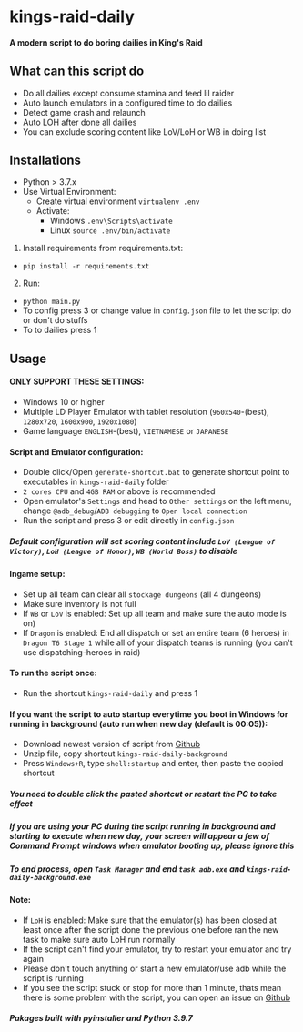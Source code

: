 # kings-raid-daily
#### A modern script to do boring dailies in King's Raid

## What can this script do
- Do all dailies except consume stamina and feed lil raider
- Auto launch emulators in a configured time to do dailies
- Detect game crash and relaunch
- Auto LOH after done all dailies
- You can exclude scoring content like LoV/LoH or WB in doing list

## Installations
* Python > 3.7.x
* Use Virtual Environment:
    * Create virtual environment `virtualenv .env`
    * Activate:
        - Windows `.env\Scripts\activate`
        - Linux `source .env/bin/activate`
1. Install requirements from requirements.txt:
  * `pip install -r requirements.txt`
2. Run:
  * `python main.py`
  * To config press 3 or change value in `config.json` file to let the script do or don't do stuffs
  * To to dailies press 1

## Usage
#### ONLY SUPPORT THESE SETTINGS:
- Windows 10 or higher
- Multiple LD Player Emulator with tablet resolution (`960x540`-(best), `1280x720`, `1600x900`, `1920x1080`)
- Game language `ENGLISH`-(best), `VIETNAMESE` or `JAPANESE`

#### Script and Emulator configuration:
- Double click/Open `generate-shortcut.bat` to generate shortcut point to executables in `kings-raid-daily` folder
- `2 cores CPU` and `4GB RAM` or above is recommended
- Open emulator's `Settings` and head to `Other settings` on the left menu, change `@adb_debug`/`ADB debugging` to `Open local connection`
- Run the script and press 3 or edit directly in `config.json`
##### Default configuration will set scoring content include `LoV (League of Victory)`, `LoH (League of Honor)`, `WB (World Boss)` to disable

#### Ingame setup:
- Set up all team can clear all `stockage dungeons` (all 4 dungeons)
- Make sure inventory is not full
- If `WB` or `LoV` is enabled: Set up all team and make sure the auto mode is on)
- If `Dragon` is enabled: End all dispatch or set an entire team (6 heroes) in `Dragon T6 Stage 1` while all of your dispatch teams is running (you can't use dispatching-heroes in raid)

#### To run the script once:
- Run the shortcut `kings-raid-daily` and press 1

#### If you want the script to auto startup everytime you boot in Windows for running in background (auto run when new day (default is 00:05)):
- Download newest version of script from [Github](https://github.com/faber6/kings-raid-daily/releases)
- Unzip file, copy shortcut `kings-raid-daily-background`
- Press `Windows+R`, type `shell:startup` and enter, then paste the copied shortcut
##### You need to double click the pasted shortcut or restart the PC to take effect
##### If you are using your PC during the script running in background and starting to execute when new day, your screen will appear a few of Command Prompt windows when emulator booting up, please ignore this
##### To end process, open `Task Manager` and end `task adb.exe` and `kings-raid-daily-background.exe`

#### Note:
- If `LoH` is enabled: Make sure that the emulator(s) has been closed at least once after the script done the previous one before ran the new task to make sure auto LoH run normally
- If the script can't find your emulator, try to restart your emulator and try again
- Please don't touch anything or start a new emulator/use adb while the script is running
- If you see the script stuck or stop for more than 1 minute, thats mean there is some problem with the script, you can open an issue on [Github](https://github.com/faber6/kings-raid-daily)

##### Pakages built with pyinstaller and Python 3.9.7